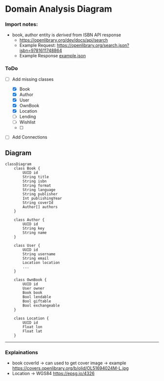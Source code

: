 # Domain Analysis Diagram

### Import notes:
- book, author entity is _derived_ from ISBN API response
    - https://openlibrary.org/dev/docs/api/search
    - Example Request: https://openlibrary.org/search.json?isbn=9781611748864
    - Example Response [example.json](./example_response_isbn_api.json)


### ToDo
- [ ] Add missing classes
    - [x] Book
    - [x] Author
    - [x] User
    - [x] OwnBook
    - [x] Location
    - [ ] Lending
    - [ ] Wishlist
    - [ ] 
- [ ] Add Connections



## Diagram

```mermaid
classDiagram
    class Book {
        UUID id
        String title
        String isbn
        String format
        String language
        String publisher
        Int publishingYear
        String coverId
        Author[] authors
    }

    class Author {
        UUID id
        String key
        String name
    }

    class User {
        UUID id
        String username
        String email
        Location location
        ...
    }

    class OwnBook {
        UUID id
        User owner
        Book book
        Bool lendable
        Bool giftable
        Bool exchangeable
    }

    class Location {
        UUID id
        Float lon
        Float lat
    }

```
---

### Explainations
- book coverId -> can used to get cover image -> example https://covers.openlibrary.org/b/olid/OL51694024M-L.jpg
- Location -> WGS84 https://epsg.io/4326
